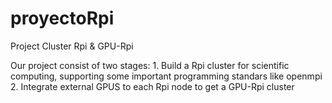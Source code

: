 proyectoRpi
===========

Project Cluster Rpi & GPU-Rpi

Our project consist of two stages:
	1. Build a Rpi cluster for scientific computing, supporting some important programming standars like openmpi
	2. Integrate external GPUS to each Rpi node to get a GPU-Rpi cluster
